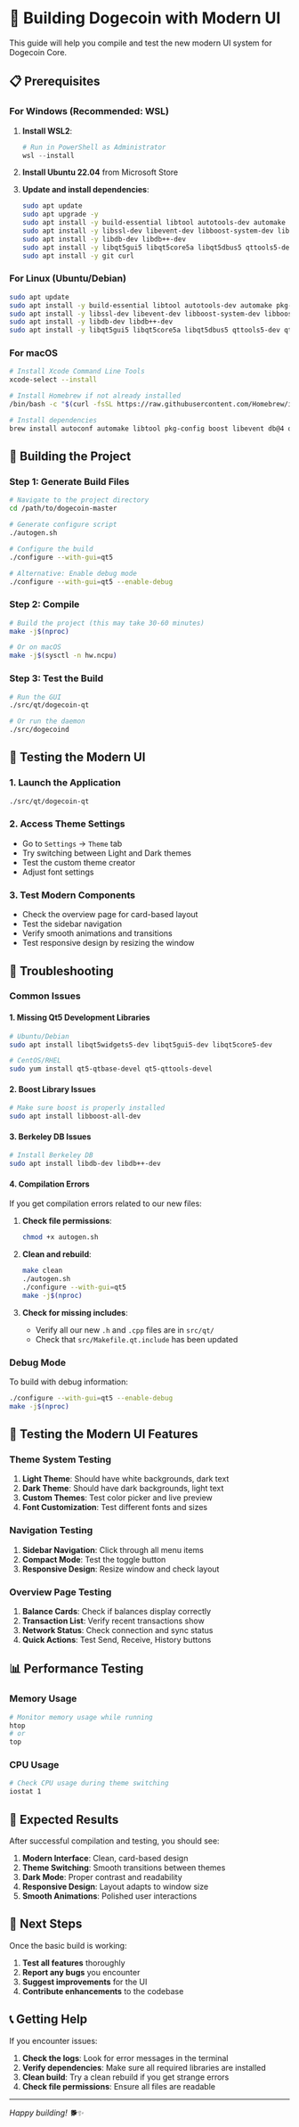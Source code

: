# 🚀 Building Dogecoin with Modern UI

This guide will help you compile and test the new modern UI system for Dogecoin Core.

## 📋 Prerequisites

### For Windows (Recommended: WSL)

1. **Install WSL2**:
   ```powershell
   # Run in PowerShell as Administrator
   wsl --install
   ```

2. **Install Ubuntu 22.04** from Microsoft Store

3. **Update and install dependencies**:
   ```bash
   sudo apt update
   sudo apt upgrade -y
   sudo apt install -y build-essential libtool autotools-dev automake pkg-config bsdmainutils python3
   sudo apt install -y libssl-dev libevent-dev libboost-system-dev libboost-filesystem-dev libboost-chrono-dev libboost-program-options-dev libboost-test-dev libboost-thread-dev
   sudo apt install -y libdb-dev libdb++-dev
   sudo apt install -y libqt5gui5 libqt5core5a libqt5dbus5 qttools5-dev qttools5-dev-tools libqt5widgets5-dev
   sudo apt install -y git curl
   ```

### For Linux (Ubuntu/Debian)

```bash
sudo apt update
sudo apt install -y build-essential libtool autotools-dev automake pkg-config bsdmainutils python3
sudo apt install -y libssl-dev libevent-dev libboost-system-dev libboost-filesystem-dev libboost-chrono-dev libboost-program-options-dev libboost-test-dev libboost-thread-dev
sudo apt install -y libdb-dev libdb++-dev
sudo apt install -y libqt5gui5 libqt5core5a libqt5dbus5 qttools5-dev qttools5-dev-tools libqt5widgets5-dev
```

### For macOS

```bash
# Install Xcode Command Line Tools
xcode-select --install

# Install Homebrew if not already installed
/bin/bash -c "$(curl -fsSL https://raw.githubusercontent.com/Homebrew/install/HEAD/install.sh)"

# Install dependencies
brew install autoconf automake libtool pkg-config boost libevent db@4 qt5
```

## 🔨 Building the Project

### Step 1: Generate Build Files

```bash
# Navigate to the project directory
cd /path/to/dogecoin-master

# Generate configure script
./autogen.sh

# Configure the build
./configure --with-gui=qt5

# Alternative: Enable debug mode
./configure --with-gui=qt5 --enable-debug
```

### Step 2: Compile

```bash
# Build the project (this may take 30-60 minutes)
make -j$(nproc)

# Or on macOS
make -j$(sysctl -n hw.ncpu)
```

### Step 3: Test the Build

```bash
# Run the GUI
./src/qt/dogecoin-qt

# Or run the daemon
./src/dogecoind
```

## 🎨 Testing the Modern UI

### 1. Launch the Application
```bash
./src/qt/dogecoin-qt
```

### 2. Access Theme Settings
- Go to `Settings` → `Theme` tab
- Try switching between Light and Dark themes
- Test the custom theme creator
- Adjust font settings

### 3. Test Modern Components
- Check the overview page for card-based layout
- Test the sidebar navigation
- Verify smooth animations and transitions
- Test responsive design by resizing the window

## 🐛 Troubleshooting

### Common Issues

#### 1. Missing Qt5 Development Libraries
```bash
# Ubuntu/Debian
sudo apt install libqt5widgets5-dev libqt5gui5-dev libqt5core5-dev

# CentOS/RHEL
sudo yum install qt5-qtbase-devel qt5-qttools-devel
```

#### 2. Boost Library Issues
```bash
# Make sure boost is properly installed
sudo apt install libboost-all-dev
```

#### 3. Berkeley DB Issues
```bash
# Install Berkeley DB
sudo apt install libdb-dev libdb++-dev
```

#### 4. Compilation Errors
If you get compilation errors related to our new files:

1. **Check file permissions**:
   ```bash
   chmod +x autogen.sh
   ```

2. **Clean and rebuild**:
   ```bash
   make clean
   ./autogen.sh
   ./configure --with-gui=qt5
   make -j$(nproc)
   ```

3. **Check for missing includes**:
   - Verify all our new `.h` and `.cpp` files are in `src/qt/`
   - Check that `src/Makefile.qt.include` has been updated

### Debug Mode

To build with debug information:
```bash
./configure --with-gui=qt5 --enable-debug
make -j$(nproc)
```

## 🧪 Testing the Modern UI Features

### Theme System Testing
1. **Light Theme**: Should have white backgrounds, dark text
2. **Dark Theme**: Should have dark backgrounds, light text
3. **Custom Themes**: Test color picker and live preview
4. **Font Customization**: Test different fonts and sizes

### Navigation Testing
1. **Sidebar Navigation**: Click through all menu items
2. **Compact Mode**: Test the toggle button
3. **Responsive Design**: Resize window and check layout

### Overview Page Testing
1. **Balance Cards**: Check if balances display correctly
2. **Transaction List**: Verify recent transactions show
3. **Network Status**: Check connection and sync status
4. **Quick Actions**: Test Send, Receive, History buttons

## 📊 Performance Testing

### Memory Usage
```bash
# Monitor memory usage while running
htop
# or
top
```

### CPU Usage
```bash
# Check CPU usage during theme switching
iostat 1
```

## 🎯 Expected Results

After successful compilation and testing, you should see:

1. **Modern Interface**: Clean, card-based design
2. **Theme Switching**: Smooth transitions between themes
3. **Dark Mode**: Proper contrast and readability
4. **Responsive Design**: Layout adapts to window size
5. **Smooth Animations**: Polished user interactions

## 🚀 Next Steps

Once the basic build is working:

1. **Test all features** thoroughly
2. **Report any bugs** you encounter
3. **Suggest improvements** for the UI
4. **Contribute enhancements** to the codebase

## 📞 Getting Help

If you encounter issues:

1. **Check the logs**: Look for error messages in the terminal
2. **Verify dependencies**: Make sure all required libraries are installed
3. **Clean build**: Try a clean rebuild if you get strange errors
4. **Check file permissions**: Ensure all files are readable

---

*Happy building! 🐕✨*
